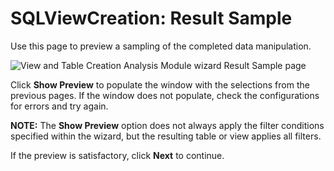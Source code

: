 # SQLViewCreation: Result Sample

Use this page to preview a sampling of the completed data manipulation.

![View and Table Creation Analysis Module wizard Result Sample page](/img/product_docs/accessanalyzer/enterpriseauditor/admin/analysis/sqlviewcreation/resultsample.webp)

Click __Show Preview__ to populate the window with the selections from the previous pages. If the window does not populate, check the configurations for errors and try again.

__NOTE:__ The __Show Preview__ option does not always apply the filter conditions specified within the wizard, but the resulting table or view applies all filters.

If the preview is satisfactory, click __Next__ to continue.

